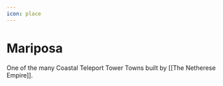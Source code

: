```yaml
---
icon: place
---
```

# Mariposa
One of the many Coastal Teleport Tower Towns built by [[The Netherese Empire]].
